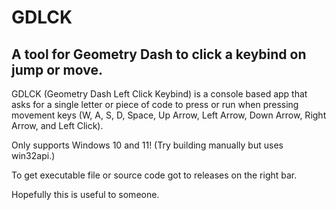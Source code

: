 # GDLCK
## A tool for Geometry Dash to click a keybind on jump or move.

GDLCK (Geometry Dash Left Click Keybind) is a console based app that asks for a single letter or piece of code to press or run when pressing movement keys (W, A, S, D, Space, Up Arrow, Left Arrow, Down Arrow, Right Arrow, and Left Click).

Only supports Windows 10 and 11! (Try building manually but uses win32api.)

To get executable file or source code got to releases on the right bar.

Hopefully this is useful to someone.
